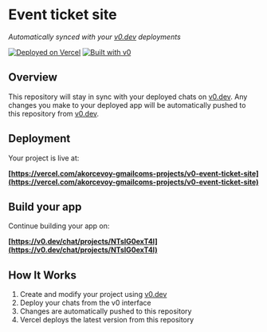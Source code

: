 # Event ticket site

*Automatically synced with your [v0.dev](https://v0.dev) deployments*

[![Deployed on Vercel](https://img.shields.io/badge/Deployed%20on-Vercel-black?style=for-the-badge&logo=vercel)](https://vercel.com/akorcevoy-gmailcoms-projects/v0-event-ticket-site)
[![Built with v0](https://img.shields.io/badge/Built%20with-v0.dev-black?style=for-the-badge)](https://v0.dev/chat/projects/NTslG0exT4l)

## Overview

This repository will stay in sync with your deployed chats on [v0.dev](https://v0.dev).
Any changes you make to your deployed app will be automatically pushed to this repository from [v0.dev](https://v0.dev).

## Deployment

Your project is live at:

**[https://vercel.com/akorcevoy-gmailcoms-projects/v0-event-ticket-site](https://vercel.com/akorcevoy-gmailcoms-projects/v0-event-ticket-site)**

## Build your app

Continue building your app on:

**[https://v0.dev/chat/projects/NTslG0exT4l](https://v0.dev/chat/projects/NTslG0exT4l)**

## How It Works

1. Create and modify your project using [v0.dev](https://v0.dev)
2. Deploy your chats from the v0 interface
3. Changes are automatically pushed to this repository
4. Vercel deploys the latest version from this repository
